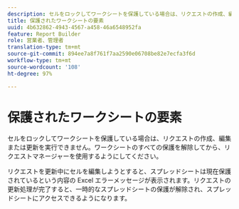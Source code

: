 ```yaml
---
description: セルをロックしてワークシートを保護している場合は、リクエストの作成、編集または更新を実行できません。ワークシートのすべての保護を解除してから、リクエストマネージャーを使用するようにしてください。
title: 保護されたワークシートの要素
uuid: 4b632862-4943-4567-a458-46a6548952fa
feature: Report Builder
role: 営業者、管理者
translation-type: tm+mt
source-git-commit: 894ee7a8f761f7aa2590e06708be82e7ecfa3f6d
workflow-type: tm+mt
source-wordcount: '108'
ht-degree: 97%

---
```



# 保護されたワークシートの要素

セルをロックしてワークシートを保護している場合は、リクエストの作成、編集または更新を実行できません。ワークシートのすべての保護を解除してから、リクエストマネージャーを使用するようにしてください。

リクエストを更新中にセルを編集しようとすると、スプレッドシートは現在保護されているという内容の Excel エラーメッセージが表示されます。リクエストの更新処理が完了すると、一時的なスプレッドシートの保護が解除され、スプレッドシートにアクセスできるようになります。
